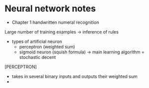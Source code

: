# Neural network notes

- Chapter 1 handwritten numeral recognition

Large number of training examples -> inference of rules

- types of artificial neuron
  - perceptron (weighted sum)
  - sigmoid neuron (squish formula)
-> main learning algorithm = stochastic decent

[PERCEPTRON]

- takes in several binary inputs and outputs their weighted sum
-
